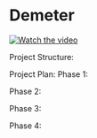 
# Demeter
[![Watch the video](thumnail.jpeg)](https://www.youtube.com/watch?v=ZLMdSw00Vyg)


Project Structure:


Project Plan:
Phase 1:

Phase 2:

Phase 3:

Phase 4:
